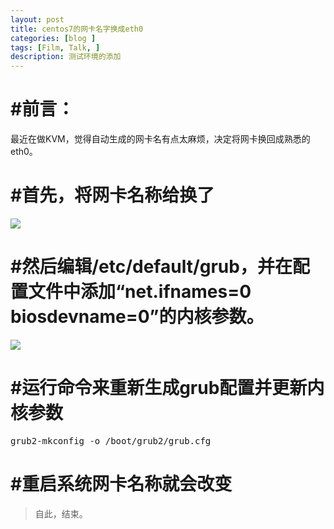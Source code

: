 ```yaml
---
layout: post
title: centos7的网卡名字换成eth0
categories: [blog ]
tags: [Film, Talk, ]
description: 测试环境的添加
---	   
```


# #前言：

最近在做KVM，觉得自动生成的网卡名有点太麻烦，决定将网卡换回成熟悉的eth0。

# #首先，将网卡名称给换了

![](http://ww2.sinaimg.cn/large/0060lm7Tgw1fb44tp2x9uj30md0d6whf.jpg)


# #然后编辑/etc/default/grub，并在配置文件中添加“net.ifnames=0 biosdevname=0”的内核参数。

![](http://ww1.sinaimg.cn/large/0060lm7Tgw1fb44walt8gj30nc07pacv.jpg)
 
# #运行命令来重新生成grub配置并更新内核参数

<pre>
grub2-mkconfig -o /boot/grub2/grub.cfg
</pre>

# #重启系统网卡名称就会改变

>自此，结束。
